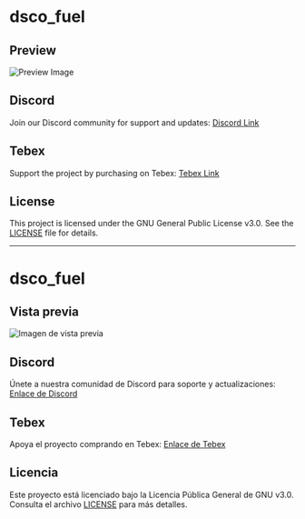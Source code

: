 # dsco_fuel

## Preview

![Preview Image](path/to/preview.png)

## Discord

Join our Discord community for support and updates: [Discord Link](https://discord.gg/yourdiscordlink)

## Tebex

Support the project by purchasing on Tebex: [Tebex Link](https://yourtebexlink.com)

## License

This project is licensed under the GNU General Public License v3.0. See the [LICENSE](LICENSE) file for details.

---

# dsco_fuel

## Vista previa

![Imagen de vista previa](path/to/preview.png)

## Discord

Únete a nuestra comunidad de Discord para soporte y actualizaciones: [Enlace de Discord](https://discord.gg/yourdiscordlink)

## Tebex

Apoya el proyecto comprando en Tebex: [Enlace de Tebex](https://yourtebexlink.com)

## Licencia

Este proyecto está licenciado bajo la Licencia Pública General de GNU v3.0. Consulta el archivo [LICENSE](LICENSE) para más detalles.